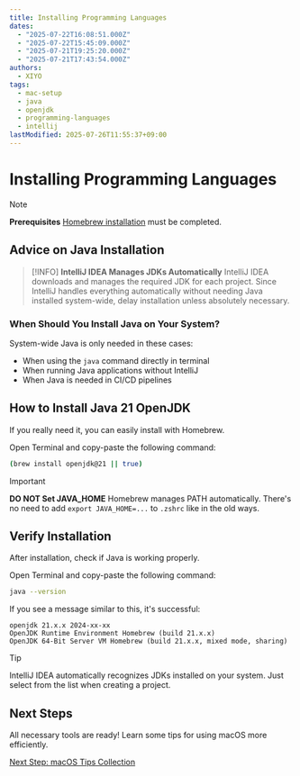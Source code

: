 ```yaml
---
title: Installing Programming Languages
dates:
  - "2025-07-22T16:08:51.000Z"
  - "2025-07-22T15:45:09.000Z"
  - "2025-07-21T19:25:20.000Z"
  - "2025-07-21T17:43:54.000Z"
authors:
  - XIYO
tags:
  - mac-setup
  - java
  - openjdk
  - programming-languages
  - intellij
lastModified: 2025-07-26T11:55:37+09:00
---
```


# Installing Programming Languages

> [!NOTE]
> **Prerequisites**
> [Homebrew installation](macos-step00-homebrew-installation) must be completed.

## Advice on Java Installation

> [!INFO]
> **IntelliJ IDEA Manages JDKs Automatically**
> IntelliJ IDEA downloads and manages the required JDK for each project. Since IntelliJ handles everything automatically without needing Java installed system-wide, delay installation unless absolutely necessary.

### When Should You Install Java on Your System?

System-wide Java is only needed in these cases:

- When using the `java` command directly in terminal
- When running Java applications without IntelliJ
- When Java is needed in CI/CD pipelines

## How to Install Java 21 OpenJDK

If you really need it, you can easily install with Homebrew.

Open Terminal and copy-paste the following command:

```bash
(brew install openjdk@21 || true)
```

> [!IMPORTANT]
> **DO NOT Set JAVA_HOME**
> Homebrew manages PATH automatically. There's no need to add `export JAVA_HOME=...` to `.zshrc` like in the old ways.

## Verify Installation

After installation, check if Java is working properly.

Open Terminal and copy-paste the following command:

```bash
java --version
```

If you see a message similar to this, it's successful:

```text
openjdk 21.x.x 2024-xx-xx
OpenJDK Runtime Environment Homebrew (build 21.x.x)
OpenJDK 64-Bit Server VM Homebrew (build 21.x.x, mixed mode, sharing)
```

> [!TIP]
> IntelliJ IDEA automatically recognizes JDKs installed on your system. Just select from the list when creating a project.

## Next Steps

All necessary tools are ready! Learn some tips for using macOS more efficiently.

[Next Step: macOS Tips Collection](macos-step04-advanced-configurations)
